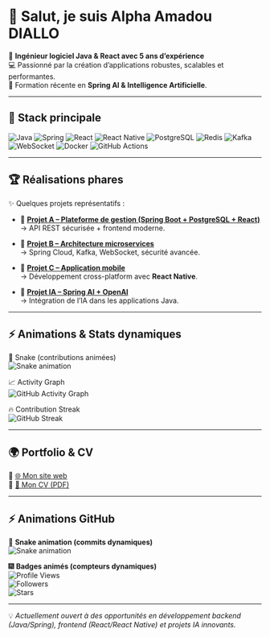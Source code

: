 # 👋 Salut, je suis **Alpha Amadou DIALLO**  

🚀 **Ingénieur logiciel Java & React avec 5 ans d’expérience**  
💻 Passionné par la création d’applications robustes, scalables et performantes.  
🧠 Formation récente en **Spring AI & Intelligence Artificielle**.  

---

## 🔧 Stack principale
![Java](https://img.shields.io/badge/Java-17%2F21-orange?logo=openjdk)
![Spring](https://img.shields.io/badge/Spring-Boot%2C%20Data%2C%20Security%2C%20Cloud%2C%20AI-6DB33F?logo=spring)
![React](https://img.shields.io/badge/React-18-61DAFB?logo=react&logoColor=000)
![React Native](https://img.shields.io/badge/React%20Native-Mobile-61DAFB?logo=react)
![PostgreSQL](https://img.shields.io/badge/PostgreSQL-15-blue?logo=postgresql)
![Redis](https://img.shields.io/badge/Redis-InMemory-red?logo=redis)
![Kafka](https://img.shields.io/badge/Apache%20Kafka-Stream%20Processing-231F20?logo=apachekafka)
![WebSocket](https://img.shields.io/badge/WebSocket-Realtime-009688?logo=socketdotio)
![Docker](https://img.shields.io/badge/Docker-Container-2496ED?logo=docker)
![GitHub Actions](https://img.shields.io/badge/CI/CD-GitHub%20Actions-2088FF?logo=githubactions)

---

## 🏆 Réalisations phares
✨ Quelques projets représentatifs :  

- 🔹 **[Projet A – Plateforme de gestion (Spring Boot + PostgreSQL + React)](LIEN_VERS_REPO)**  
  → API REST sécurisée + frontend moderne.  

- 🔹 **[Projet B – Architecture microservices](LIEN_VERS_REPO)**  
  → Spring Cloud, Kafka, WebSocket, sécurité avancée.  

- 🔹 **[Projet C – Application mobile](LIEN_VERS_REPO)**  
  → Développement cross-platform avec **React Native**.  

- 🔹 **[Projet IA – Spring AI + OpenAI](LIEN_VERS_REPO)**  
  → Intégration de l’IA dans les applications Java.  

---

## ⚡ Animations & Stats dynamiques  

🐍 Snake (contributions animées)  
![Snake animation](https://github.com/alpha947/alpha947/blob/output/snake.svg)  

📈 Activity Graph  
![GitHub Activity Graph](https://github-readme-activity-graph.vercel.app/graph?username=alpha947&theme=tokyo-night)  

🔥 Contribution Streak  
![GitHub Streak](https://streak-stats.demolab.com?user=alpha947&theme=tokyonight&hide_border=true)  


---

## 🌍 Portfolio & CV
🔗 [🌐 Mon site web](https://ton-site-web.com)  
📄 [📑 Mon CV (PDF)](LIEN_VERS_CV)  

---

## ⚡ Animations GitHub
🐍 **Snake animation (commits dynamiques)**  
![Snake animation](https://github.com/alpha947/alpha947/blob/output/github-contribution-grid-snake.svg)

🎆 **Badges animés (compteurs dynamiques)**  
![Profile Views](https://komarev.com/ghpvc/?username=alpha947&color=blueviolet&style=for-the-badge)  
![Followers](https://img.shields.io/github/followers/alpha947?style=for-the-badge&logo=github&color=green)  
![Stars](https://img.shields.io/github/stars/alpha947?style=for-the-badge&logo=github&color=yellow)

---

💡 *Actuellement ouvert à des opportunités en développement backend (Java/Spring), frontend (React/React Native) et projets IA innovants.*  
